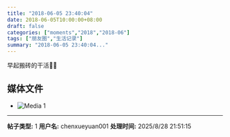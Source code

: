 ```yaml
---
title: "2018-06-05 23:40:04"
date: 2018-06-05T10:00:00+08:00
draft: false
categories: ["moments","2018","2018-06"]
tags: ["朋友圈","生活记录"]
summary: "2018-06-05 23:40:04..."
---
```


早起搬砖的干活🙋🏻

## 媒体文件

- ![Media 1](/Moments/photos/2018-06-05/201806052340040.jpg)

---

**帖子类型:** 1
**用户名:** chenxueyuan001
**处理时间:** 2025/8/28 21:51:15